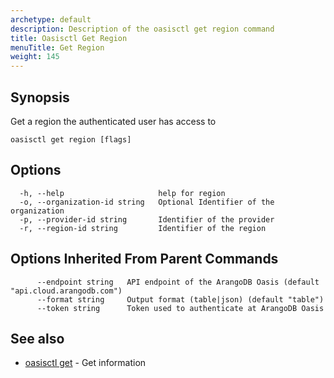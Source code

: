 ```yaml
---
archetype: default
description: Description of the oasisctl get region command
title: Oasisctl Get Region
menuTitle: Get Region
weight: 145
---
```

## Synopsis
Get a region the authenticated user has access to

```
oasisctl get region [flags]
```

## Options
```
  -h, --help                     help for region
  -o, --organization-id string   Optional Identifier of the organization
  -p, --provider-id string       Identifier of the provider
  -r, --region-id string         Identifier of the region
```

## Options Inherited From Parent Commands
```
      --endpoint string   API endpoint of the ArangoDB Oasis (default "api.cloud.arangodb.com")
      --format string     Output format (table|json) (default "table")
      --token string      Token used to authenticate at ArangoDB Oasis
```

## See also
* [oasisctl get](_index.md)	 - Get information

